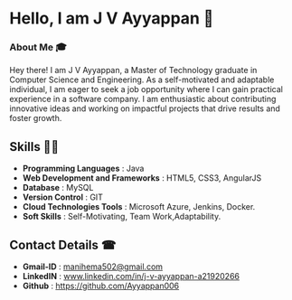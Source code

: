 # Hello, I am J V Ayyappan 👋

### About Me 🎓
Hey there! I am J V Ayyappan, a Master of Technology graduate in Computer Science and Engineering. As a self-motivated and adaptable individual, I am eager to seek a job opportunity where I can gain practical experience in a software company. 
I am enthusiastic about contributing innovative ideas and working on impactful projects that drive results and foster growth.

## Skills ✍🏻
- **Programming Languages** : Java
- **Web Development and Frameworks** : HTML5, CSS3, AngularJS
- **Database** : MySQL
- **Version Control** : GIT
- **Cloud Technologies Tools** : Microsoft Azure, Jenkins, Docker.
- **Soft Skills** : Self-Motivating, Team Work,Adaptability.
  
## Contact Details ☎
- **Gmail-ID** : manihema502@gmail.com
- **LinkedIN** : www.linkedin.com/in/j-v-ayyappan-a21920266
- **Github** : https://github.com/Ayyappan006



